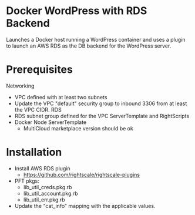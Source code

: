 # Docker WordPress with RDS Backend
Launches a Docker host running a WordPress container and uses a plugin to launch
an AWS RDS as the DB backend for the WordPress server. 

# Prerequisites
Networking
- VPC defined with at least two subnets
- Update the VPC "default" security group to inbound 3306 from at least the VPC CIDR.
RDS
- RDS subnet group defined for the VPC
ServerTemplate and RightScripts
- Docker Node ServerTemplate
  - MultiCloud marketplace version should be ok

# Installation
- Install AWS RDS plugin
  - https://github.com/rightscale/rightscale-plugins
- PFT pkgs: 
  - lib_util_creds.pkg.rb
  - lib_util_account.pkg.rb
  - lib_util_err.pkg.rb
- Update the "cat_info" mapping with the applicable values.
  
